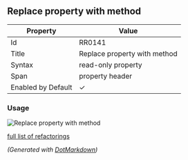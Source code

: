 ## Replace property with method

| Property           | Value                        |
| ------------------ | ---------------------------- |
| Id                 | RR0141                       |
| Title              | Replace property with method |
| Syntax             | read\-only property          |
| Span               | property header              |
| Enabled by Default | &#x2713;                     |

### Usage

![Replace property with method](../../images/refactorings/ReplacePropertyWithMethod.png)

[full list of refactorings](Refactorings.md)

*\(Generated with [DotMarkdown](http://github.com/JosefPihrt/DotMarkdown)\)*